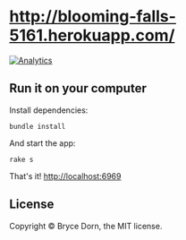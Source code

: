 # http://blooming-falls-5161.herokuapp.com/

[![Analytics](https://ga-beacon.appspot.com/UA-40008117-10/bryce.io/home)](https://github.com/igrigorik/ga-beacon)

## Run it on your computer

Install dependencies:
    
    bundle install

And start the app:

    rake s

That's it! [http://localhost:6969](http://localhost:6969)

## License

Copyright &copy; Bryce Dorn, the MIT license.
